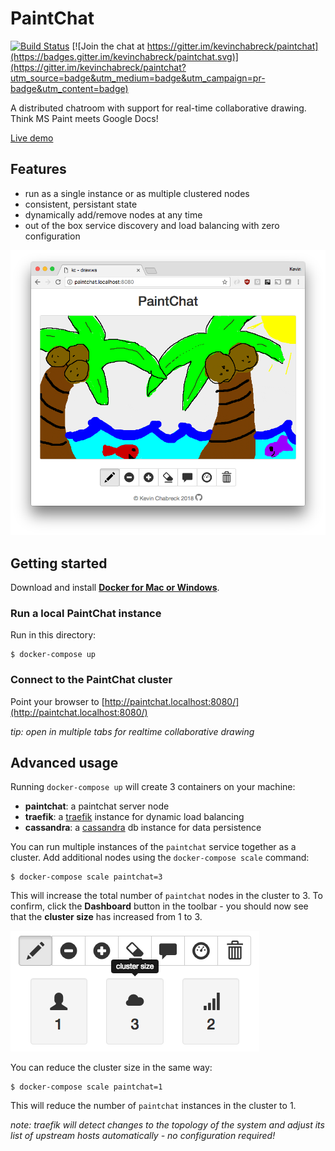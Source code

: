 # PaintChat

[![Build Status](https://travis-ci.org/kevinchabreck/paintchat.svg?branch=master)](https://travis-ci.org/kevinchabreck/paintchat) [![Join the chat at https://gitter.im/kevinchabreck/paintchat](https://badges.gitter.im/kevinchabreck/paintchat.svg)](https://gitter.im/kevinchabreck/paintchat?utm_source=badge&utm_medium=badge&utm_campaign=pr-badge&utm_content=badge)

A distributed chatroom with support for real-time collaborative drawing. Think MS Paint meets Google Docs!

[Live demo](http://draw.ws)

## Features

-  run as a single instance or as multiple clustered nodes
-  consistent, persistant state
-  dynamically add/remove nodes at any time
-  out of the box service discovery and load balancing with zero configuration

![paintchat screenshot](paintchat.png)

## Getting started

Download and install **[Docker for Mac or Windows](https://www.docker.com/products/overview)**.

### Run a local PaintChat instance

Run in this directory:

    $ docker-compose up

### Connect to the PaintChat cluster

Point your browser to [http://paintchat.localhost:8080/](http://paintchat.localhost:8080/)

_tip: open in multiple tabs for realtime collaborative drawing_

## Advanced usage

Running `docker-compose up` will create 3 containers on your machine:
* __paintchat__: a paintchat server node
* __traefik__: a [traefik](https://docs.traefik.io/) instance for dynamic load balancing
* __cassandra__: a [cassandra](https://hub.docker.com/_/cassandra/) db instance for data persistence

You can run multiple instances of the `paintchat` service together as a cluster. Add additional nodes using the `docker-compose scale` command:

    $ docker-compose scale paintchat=3

This will increase the total number of `paintchat` nodes in the cluster to 3. To confirm, click the __Dashboard__ button in the toolbar - you should now see that the __cluster size__ has increased from 1 to 3.

![paintchat screenshot](paintchat-cluster-size-3.png)

You can reduce the cluster size in the same way:

    $ docker-compose scale paintchat=1

This will reduce the number of `paintchat` instances in the cluster to 1.

_note: traefik will detect changes to the topology of the system and adjust its list of upstream hosts automatically - no configuration required!_
